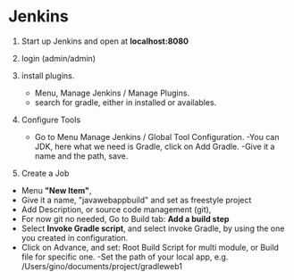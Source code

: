 # Jenkins

1. Start up Jenkins and open at **localhost:8080**

2. login (admin/admin)

3. install plugins.

   - Menu, Manage Jenkins / Manage Plugins.
   - search for gradle, either in installed or availables.

4. Configure Tools

   - Go to Menu Manage Jenkins / Global Tool Configuration.
     -You can JDK, here what we need is Gradle, click on Add Gradle.
     -Give it a name and the path, save.

5. Create a Job

- Menu **"New Item"**,
- Give it a name, "javawebappbuild" and set as
  freestyle project
- Add Description, or source code management (git),
- For now git no needed, Go to Build tab: **Add a build step**
- Select **Invoke Gradle script**, and select invoke Gradle, by using the one you created in configuration.
- Click on Advance, and set: Root Build Script for multi module, or Build file for specific one.
  -Set the path of your local app, e.g. /Users/gino/documents/project/gradleweb1
